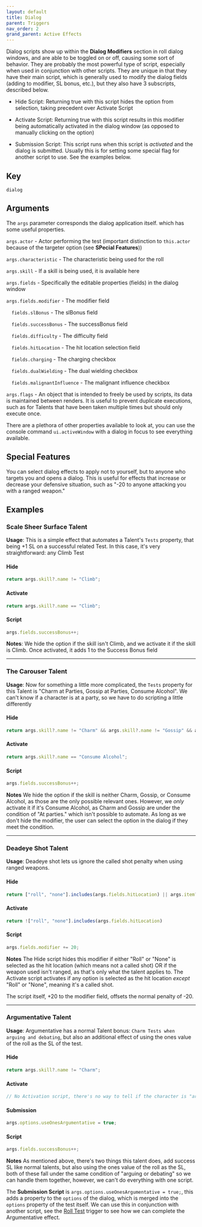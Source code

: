 ```yaml
---
layout: default
title: Dialog
parent: Triggers
nav_order: 2
grand_parent: Active Effects
---
```


Dialog scripts show up within the **Dialog Modifiers** section in roll dialog windows, and are able to be toggled on or off, causing some sort of behavior. They are probably the most powerful type of script, especially when used in conjunction with other scripts. They are unique in that they have their main script, which is generally used to modify the dialog fields (adding to modifier, SL bonus, etc.), but they also have 3 subscripts, described below. 

- Hide Script: Returning true with this script hides the option from selection, taking precedent over Activate Script

- Activate Script: Returning true with this script results in this modifier being automatically activated in the dialog window (as opposed to manually clicking on the option)

- Submission Script: This script runs when this script is *activated* and the dialog is submitted. Usually this is for setting some special flag for another script to use. See the examples below. 


## Key

`dialog`

## Arguments 

The `args` parameter corresponds the dialog application itself. which has some useful properties. 

`args.actor` - Actor performing the test (important distinction to `this.actor` because of the targeter option (see **SPecial Features**))

`args.characteristic` - The characteristic being used for the roll

`args.skill` - If a skill is being used, it is available here

`args.fields` - Specifically the editable properties (fields) in the dialog window

`args.fields.modifier` - The modifier field

&emsp;`fields.slBonus` - The slBonus field

&emsp;`fields.successBonus` - The successBonus field

&emsp;`fields.difficulty` - The difficulty field

&emsp;`fields.hitLocation` - The hit location selection field

&emsp;`fields.charging` - The charging checkbox

&emsp;`fields.dualWielding` - The dual wielding checkbox

&emsp;`fields.malignantInfluence` - The malignant influence checkbox

`args.flags` - An object that is intended to freely be used by scripts, its data is maintained between renders. It is useful to prevent duplicate executions, such as for Talents that have been taken multiple times but should only execute once. 


There are a plethora of other properties available to look at, you can use the console command `ui.activeWindow` with a dialog in focus to see everything available.

## Special Features

You can select dialog effects to apply not to yourself, but to anyone who targets you and opens a dialog. This is useful for effects that increase or decrease your defensive situation, such as "-20 to anyone attacking you with a ranged weapon."

## Examples

### Scale Sheer Surface Talent

**Usage**: This is a simple effect that automates a Talent's `Tests` property, that being +1 SL on a successful related Test. In this case, it's very straightforward: any Climb Test

#### Hide
```js
return args.skill?.name != "Climb";
```

#### Activate
```js
return args.skill?.name == "Climb";

```

#### Script
```js
args.fields.successBonus++;
```

**Notes**: We hide the option if the skill isn't Climb, and we activate it if the skill is Climb. Once activated, it adds 1 to the Success Bonus field

---
### The Carouser Talent

**Usage**: Now for something a little more complicated, the `Tests` property for this Talent is "Charm at Parties, Gossip at Parties, Consume Alcohol". We can't know if a character is at a party, so we have to do scripting a little differently

#### Hide
```js
return args.skill?.name != "Charm" && args.skill?.name != "Gossip" && args.skill?.name != "Consume Alcohol";
```

#### Activate
```js
return args.skill?.name == "Consume Alcohol";

```

#### Script
```js
args.fields.successBonus++;

```

**Notes** We hide the option if the skill is neither Charm, Gossip, or Consume Alcohol, as those are the only possible relevant ones. However, we *only* activate it if it's Consume Alcohol, as Charm and Gossip are under the condition of "At parties." which isn't possible to automate. As long as we don't hide the modifier, the user can select the option in the dialog if they meet the condition. 

---
### Deadeye Shot Talent

**Usage**: Deadeye shot lets us ignore the called shot penalty when using ranged weapons. 

#### Hide
```js
return ["roll", "none"].includes(args.fields.hitLocation) || args.item?.attackType != "ranged"
```

#### Activate
```js
return !["roll", "none"].includes(args.fields.hitLocation)
```

#### Script
```js
args.fields.modifier += 20;
```

**Notes** The Hide script hides this modifier if either "Roll" or "None" is selected as the hit location (which means not a called shot) OR if the weapon used isn't ranged, as that's only what the talent applies to. The Activate script activates if any option is selected as the hit location *except* "Roll" or "None", meaning it's a called shot. 

The script itself, +20 to the modifier field, offsets the normal penalty of -20. 

---


### Argumentative Talent

**Usage**: Argumentative has a normal Talent bonus: `Charm Tests when arguing and debating`, but also an additional effect of using the ones value of the roll as the SL of the test.  

#### Hide
```js
return args.skill?.name != "Charm";
```

#### Activate
```js
// No Activation script, there's no way to tell if the character is "arguing or debating"
```

#### Submission
```js
args.options.useOnesArgumentative = true;
```

#### Script
```js
args.fields.successBonus++;
```

**Notes** As mentioned above, there's two things this talent does, add success SL like normal talents, but also using the ones value of the roll as the SL, both of these fall under the same condition of "arguing or debating" so we can handle them together, however, we can't do everything with one script.

The **Submission Script** is `args.options.useOnesArgumentative = true;`, this adds a property to the `options` of the dialog, which is merged into the `options` property of the test itself. We can use this in conjunction with another script, see the [Roll Test](./rollTest#argumentative-talent) trigger to see how we can complete the Argumentative effect.
